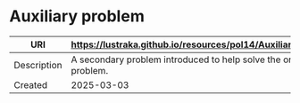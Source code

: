 # Auxiliary problem

URI|https://lustraka.github.io/resources/pol14/AuxiliaryProblem
-|-
Description|A secondary problem introduced to help solve the original problem.
Created|2025-03-03

